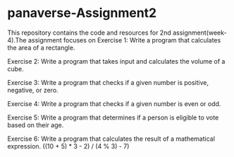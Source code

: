 # panaverse-Assignment2
This repository contains the code and resources for 2nd assignment(week-4).The assignment focuses on
Exercise 1:  Write a program that calculates the area of a rectangle.

Exercise 2: Write a program that takes input and calculates the volume of a cube.

Exercise 3:  Write a program that checks if a given number is positive, negative, or zero.

Exercise 4:   Write a program that checks if a given number is even or odd.

Exercise 5:  Write a program that determines if a person is eligible to vote based on their age.

Exercise 6:  Write a program that calculates the result of a mathematical expression.	((10 + 5) * 3 - 2) / (4 % 3)  - 7)
